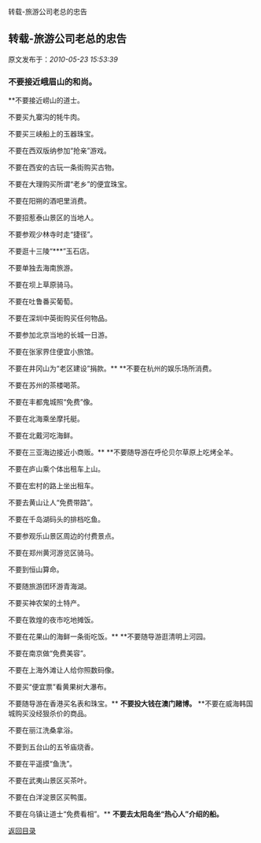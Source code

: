 转载-旅游公司老总的忠告
## 转载-旅游公司老总的忠告

 原文发布于：*2010-05-23 15:53:39*

### **不要接近峨眉山的和尚。**
**不要接近崂山的道士。

不要买九寨沟的牦牛肉。

不要买三峡船上的玉器珠宝。

不要在西双版纳参加“抢亲”游戏。

不要在西安的古玩一条街购买古物。

不要在大理购买所谓“老乡”的便宜珠宝。

不要在阳朔的酒吧里消费。

不要招惹泰山景区的当地人。

不要参观少林寺时走“捷径”。

不要逛十三陵“***”玉石店。

不要单独去海南旅游。

不要在坝上草原骑马。

不要在吐鲁番买葡萄。

不要在深圳中英街购买任何物品。

不要参加北京当地的长城一日游。

不要在张家界住便宜小旅馆。

不要在井冈山为“老区建设”捐款。**
**不要在杭州的娱乐场所消费。

不要在苏州的茶楼喝茶。

不要在丰都鬼城照“免费”像。

不要在北海乘坐摩托艇。

不要在北戴河吃海鲜。

不要在三亚海边接近小商贩。**
**不要随导游在呼伦贝尔草原上吃烤全羊。

不要在庐山乘个体出租车上山。

不要在宏村的路上坐出租车。

不要去黄山让人“免费带路”。

不要在千岛湖码头的排档吃鱼。

不要参观乐山景区周边的付费景点。

不要在郑州黄河游览区骑马。

不要到恒山算命。

不要随旅游团环游青海湖。

不要买神农架的土特产。

不要在敦煌的夜市吃地摊饭。

不要在花果山的海鲜一条街吃饭。**
**不要随导游逛清明上河园。

不要在南京做“免费美容”。

不要在上海外滩让人给你照数码像。

不要买“便宜票”看黄果树大瀑布。

不要随导游在香港买名表和珠宝。**
**不要投大钱在澳门赌博。**
**不要在威海韩国城购买没经狠杀价的商品。

不要在丽江洗桑拿浴。

不要到五台山的五爷庙烧香。

不要在平遥摸“鱼洗”。

不要在武夷山景区买茶叶。

不要在白洋淀景区买鸭蛋。

不要在乌镇让道士“免费看相”。**
**不要去太阳岛坐“热心人”介绍的船。**

[返回目录](index.html)
